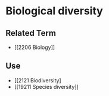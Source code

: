 # Biological diversity  

## Related Term

- [[2206 Biology]]  

## Use

- [[2121 Biodiversity]
- [[19211 Species diversity]]  

